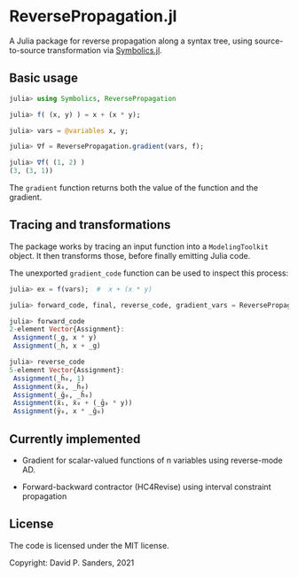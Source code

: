 # ReversePropagation.jl

A Julia package for reverse propagation along a syntax tree, using source-to-source transformation via [Symbolics.jl](https://github.com/JuliaSymbolics/Symbolics.jl).


## Basic usage

```jl
julia> using Symbolics, ReversePropagation

julia> f( (x, y) ) = x + (x * y);

julia> vars = @variables x, y;

julia> ∇f = ReversePropagation.gradient(vars, f);

julia> ∇f( (1, 2) )
(3, (3, 1))
```

The `gradient` function returns both the value of the function and the gradient.

## Tracing and transformations

The package works by tracing an input function into a `ModelingToolkit` object. It then transforms those, before finally emitting Julia code.

The unexported `gradient_code` function can be used to inspect this process:

```jl
julia> ex = f(vars);  #  x + (x * y)

julia> forward_code, final, reverse_code, gradient_vars = ReversePropagation.gradient_code(vars, ex);

julia> forward_code
2-element Vector{Assignment}:
 Assignment(_g, x * y)
 Assignment(_h, x + _g)

julia> reverse_code
5-element Vector{Assignment}:
 Assignment(_h̄₀, 1)
 Assignment(x̄₀, _h̄₀)
 Assignment(_ḡ₀, _h̄₀)
 Assignment(x̄₁, x̄₀ + (_ḡ₀ * y))
 Assignment(ȳ₀, x * _ḡ₀)
 ```

## Currently implemented

- Gradient for scalar-valued functions of n variables using reverse-mode AD. 

- Forward-backward contractor (HC4Revise) using interval constraint propagation

## License
The code is licensed under the MIT license.

Copyright: David P. Sanders, 2021
